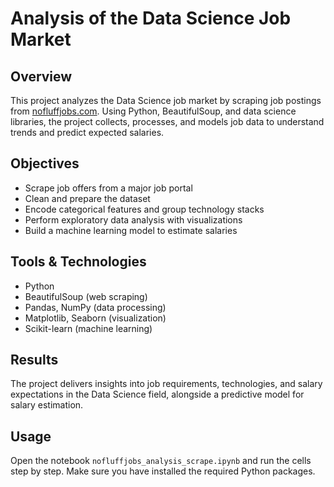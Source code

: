 # Analysis of the Data Science Job Market

## Overview
This project analyzes the Data Science job market by scraping job postings from [nofluffjobs.com](https://nofluffjobs.com). Using Python, BeautifulSoup, and data science libraries, the project collects, processes, and models job data to understand trends and predict expected salaries.

## Objectives
- Scrape job offers from a major job portal  
- Clean and prepare the dataset  
- Encode categorical features and group technology stacks  
- Perform exploratory data analysis with visualizations  
- Build a machine learning model to estimate salaries  

## Tools & Technologies
- Python  
- BeautifulSoup (web scraping)  
- Pandas, NumPy (data processing)  
- Matplotlib, Seaborn (visualization)  
- Scikit-learn (machine learning)  

## Results
The project delivers insights into job requirements, technologies, and salary expectations in the Data Science field, alongside a predictive model for salary estimation.

## Usage
Open the notebook `nofluffjobs_analysis_scrape.ipynb` and run the cells step by step. Make sure you have installed the required Python packages.
